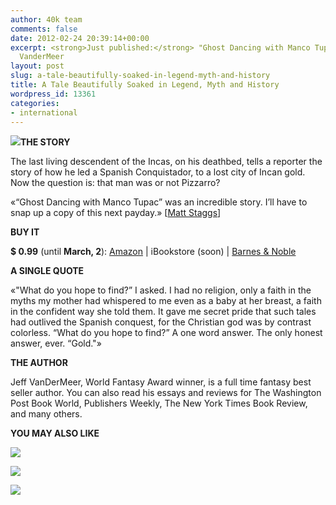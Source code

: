 ```yaml
---
author: 40k team
comments: false
date: 2012-02-24 20:39:14+00:00
excerpt: <strong>Just published:</strong> "Ghost Dancing with Manco Tupac" by Jeff
  VanderMeer
layout: post
slug: a-tale-beautifully-soaked-in-legend-myth-and-history
title: A Tale Beautifully Soaked in Legend, Myth and History
wordpress_id: 13361
categories:
- international
---
```


**![](http://www.40kbooks.com/wp-content/uploads/ghost_sito.jpg)THE STORY**

The last living descendent of the Incas, on his deathbed, tells a reporter the story of how he led a Spanish Conquistador, to a lost city of Incan gold. Now the question is: that man was or not Pizzarro?

«“Ghost Dancing with Manco Tupac” was an incredible story. I’ll have to snap up a copy of this next payday.» [[Matt Staggs](http://www.jeffvandermeer.com/2007/09/04/infinity-plus-1997-to-2007-anthologized/)]

**BUY IT**

**$ 0.99** (until **March, 2**): [Amazon](http://www.amazon.com/dp/B007D1YH1W) | iBookstore (soon) | [Barnes & Noble](http://www.barnesandnoble.com/w/ghost-dancing-with-manco-tupac-jeff-vandermeer/1108939035)

**A SINGLE QUOTE**

«"What do you hope to find?” I asked. I had no religion, only a faith in the myths my mother had whispered to me even as a baby at her breast, a faith in the confident way she told them. It gave me secret pride that such tales had outlived the Spanish conquest, for the Christian god was by contrast colorless.
“What do you hope to find?”
A one word answer.
The only honest answer, ever.
“Gold."»

**THE AUTHOR**

Jeff VanDerMeer, World Fantasy Award winner, is a full time fantasy best seller author. You can also read his essays and reviews for The Washington Post Book World, Publishers Weekly, The New York Times Book Review, and many others.

**YOU MAY ALSO LIKE**








[![](http://www.40kbooks.com/wp-content/uploads/cory_sito.jpg)](http://www.40kbooks.com/?page_id=133&category=13&product_id=80)


[![](http://www.40kbooks.com/wp-content/uploads/wpsc/product_images/cardanica-tonani_USA-nero5.jpg)](http://www.40kbooks.com/?page_id=133&category=13&product_id=75)


[![](http://www.40kbooks.com/wp-content/uploads/colonel-pearlman_GB_okf.jpg)](http://www.40kbooks.com/?page_id=133&category=22&product_id=68)




